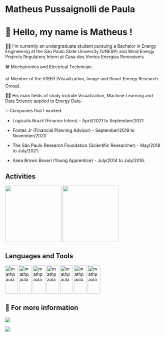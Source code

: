 <!--
**mathpaula/mathpaula** is a ✨ _special_ ✨ repository because its `README.md` (this file) appears on your GitHub profile.

Here are some ideas to get you started:

- 🔭 I’m currently working on ...
- 🌱 I’m currently learning ...
- 👯 I’m looking to collaborate on ...
- 🤔 I’m looking for help with ...
- 💬 Ask me about ...
- 📫 How to reach me: ...
- 😄 Pronouns: ...
- ⚡ Fun fact: ...
-->


# Matheus Pussaignolli de Paula

# 👋 Hello, my name is Matheus ! #

👷‍♂️ I'm currently an undergraduate student pursuing a Bachelor in Energy Engineering at the São Paulo State University (UNESP) and Wind Energy Projects Regulatory Intern at Casa dos Ventos Energias Renováveis 

🛠 Mechatronics and Electrical Technician.

📊 Member of the VISER (Visualization, Image and Smart Energy Research Group).

👩‍💻 His main fields of study include Visualization, Machine Learning and Data Science applied to Energy Data.

💡 Companies that I worked:

- Logicalis Brazil (Finance Intern) - April/2021 to September/2021

- Fontes Jr (Financial Planning Advisor) - September/2019 to November/2020

- The São Paulo Research Foundation (Scientific Researcher) - May/2018 to July/2021.

- Asea Brown Boveri (Young Apprentice) - July/2014 to July/2016.

## Activities ##
<div>
<img height="180em" src="https://github-readme-stats.vercel.app/api?username=mathpaula&theme=blue-green" />
<img height="180em" src="https://github-readme-stats.vercel.app/api/top-langs/?username=mathpaula&theme=blue-green" />
</div>


## Languages and Tools ##

<div>
<img alingn="center" alt="mathpaula" height="90" width="40" src="https://cdn.jsdelivr.net/gh/devicons/devicon/icons/python/python-original.svg" />
<img alingn="center" alt="mathpaula" height="90" width="40" src="https://cdn.jsdelivr.net/gh/devicons/devicon/icons/jupyter/jupyter-original-wordmark.svg" />
<img alingn="center" alt="mathpaula" height="90" width="40" src="https://cdn.jsdelivr.net/gh/devicons/devicon/icons/numpy/numpy-original-wordmark.svg" />
<img alingn="center" alt="mathpaula" height="90" width="40" src="https://cdn.jsdelivr.net/gh/devicons/devicon/icons/pandas/pandas-original-wordmark.svg" />
<img alingn="center" alt="mathpaula" height="90" width="40" src="https://cdn.jsdelivr.net/gh/devicons/devicon/icons/matlab/matlab-original.svg" />
<img alingn="center" alt="mathpaula" height="90" width="40" src="https://cdn.jsdelivr.net/gh/devicons/devicon/icons/c/c-original.svg" />
<img alingn="center" alt="mathpaula" height="90" width="40" src="https://cdn.jsdelivr.net/gh/devicons/devicon/icons/postgresql/postgresql-original-wordmark.svg" />
</div>

<div>

## 📜 For more information ##

<a href="https://www.linkedin.com/in/matheus-pussaignolli-de-paula-839909119/" target="_blank"><img src="https://img.shields.io/badge/LinkedIn-0077B5?style=for-the-badge&logo=linkedin&logoColor=white" target="_blank"></a>
  
<a href="https://dataml.com.br/author/matheus-de-paula/" target="_blank"><img src="https://img.shields.io/badge/Blogger-FF5722?style=for-the-badge&logo=blogger&logoColor=white" target="_blank"></a>
</div>
